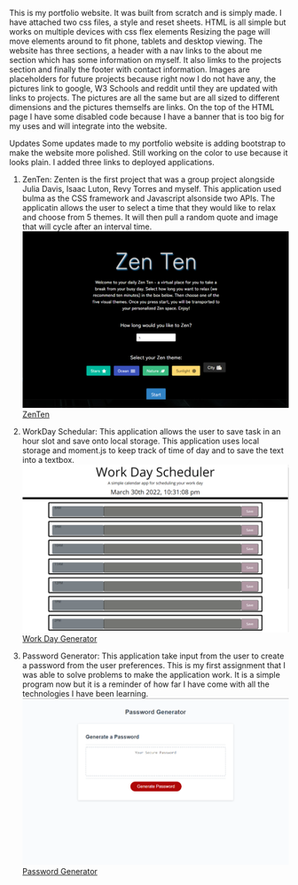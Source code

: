 This is my portfolio website. It was built from scratch and is simply made.
I have attached two css files, a style and reset sheets.
HTML is all simple but works on multiple devices with css flex elements
Resizing the page will move elements around to fit phone, tablets and desktop viewing.
The website has three sections, a header with a nav links to the about me section which has some information on myself. It also limks to the projects section and finally the footer with contact information.
Images are placeholders for future projects because right now I do not have any, the pictures link to google, W3 Schools and reddit until they are updated with links to projects.
The pictures are all the same but are all sized to different dimensions and the pictures themselfs are links. 
On the top of the HTML page I have some disabled code because I have a banner that is too big for my uses and will integrate into the website.


Updates
Some updates made to my portfolio website is adding bootstrap to make the website more polished. Still working on the color to use because it looks plain. I added three links to deployed applications.

1. ZenTen: Zenten is the first project that was a group project alongside Julia Davis, Isaac Luton, Revy Torres and myself. This application used bulma as the CSS framework and Javascript alsonside two APIs. The applicatin allows the user to select a time that they would like to relax and choose from 5 themes. It will then pull a random quote and image that will cycle after an interval time.
![Screenshot of Application](img/zenten.png)
[ZenTen](https://juliakhdavis.github.io/zenTen/)

2. WorkDay Schedular: This application allows the user to save task in an hour slot and save onto local storage. This application uses local storage and moment.js to keep track of time of day and to save the text into a textbox. 
![Screenshot of Application](img/day-scheduler-screenshot.png)
[Work Day Generator](https://rafaelh731.github.io/work-day-scheduler/)

3. Password Generator: This application take input from the user to create a password from the user preferences. This is my first assignment that I was able to solve problems to make the application work. It is a simple program now but it is a reminder of how far I have come with all the technologies I have been learning. 
![Screenshot of Application](img/passwordgenerator.png)
[Password Generator](https://rafaelh731.github.io/password-generator/)